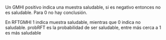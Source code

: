 Un GMHI positivo indica una muestra saludable, si es negativo entonces no es saludable. Para 0 no hay conclusión.

En RFTGMHI 1 indica muestra saludable, mientras que 0 indica no saludable. probRFT es la probabilidad de ser saludable, entre más cerca a 1 es más saludable
